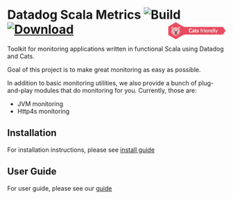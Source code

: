 # Datadog Scala Metrics ![Build](https://github.com/datadog4s/datadog4s/workflows/Build/badge.svg?branch=master) [![Download](https://img.shields.io/maven-central/v/io.github.datadog4s/datadog4s-api_2.13)](https://search.maven.org/search?q=g:io.github.datadog4s%20datadog4s) <img height="40" src="https://github.com/typelevel/cats/raw/main/docs/src/main/resources/microsite/img/cats-badge-tiny.png" align="right"/>

Toolkit for monitoring applications written in functional Scala using Datadog and Cats.

Goal of this project is to make great monitoring as easy as possible. 

In addition to basic monitoring utilities, we also provide a bunch of plug-and-play modules that do monitoring for you. Currently, those are:
-   JVM monitoring
-   Http4s monitoring

## Installation
For installation instructions, please see [install guide](https://datadog4s.github.io/datadog4s/install.html)

## User Guide
For user guide, please see our [guide](https://datadog4s.github.io/datadog4s/userguide.html)
